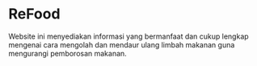 # ReFood
Website ini menyediakan informasi yang bermanfaat dan cukup lengkap mengenai cara mengolah dan mendaur ulang limbah makanan guna mengurangi pemborosan makanan.
